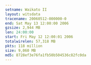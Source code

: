 ```yaml
---
setname: Waikato II
layout: witsdata
tracename: 20060512-000000-0
end: Sat May 13 12:00:00 2006
gzsize: 2,944 MB
len: 24:00:00
start: Fri May 12 12:00:01 2006
totalwirelen: 57,318 MB
pkts: 118 million
size: 9,060 MB
md5: 8728ef3e76fa1fb50b504536c82fc0da
---
```

